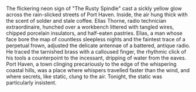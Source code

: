 The flickering neon sign of "The Rusty Spindle" cast a sickly yellow glow across the rain-slicked streets of Port Haven.  Inside, the air hung thick with the scent of solder and stale coffee.  Elias Thorne, radio technician extraordinaire, hunched over a workbench littered with tangled wires, chipped porcelain insulators, and half-eaten pastries.  Elias, a man whose face bore the map of countless sleepless nights and the faintest trace of a perpetual frown, adjusted the delicate antennae of a battered, antique radio.  He traced the tarnished brass with a calloused finger, the rhythmic click of his tools a counterpoint to the incessant, dripping of water from the eaves.  Port Haven, a town clinging precariously to the edge of the whispering coastal hills, was a place where whispers travelled faster than the wind, and where secrets, like static, clung to the air.  Tonight, the static was particularly insistent.
